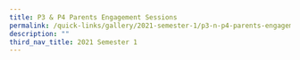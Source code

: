 ```yaml
---
title: P3 & P4 Parents Engagement Sessions
permalink: /quick-links/gallery/2021-semester-1/p3-n-p4-parents-engagement-sessions
description: ""
third_nav_title: 2021 Semester 1
---
```


